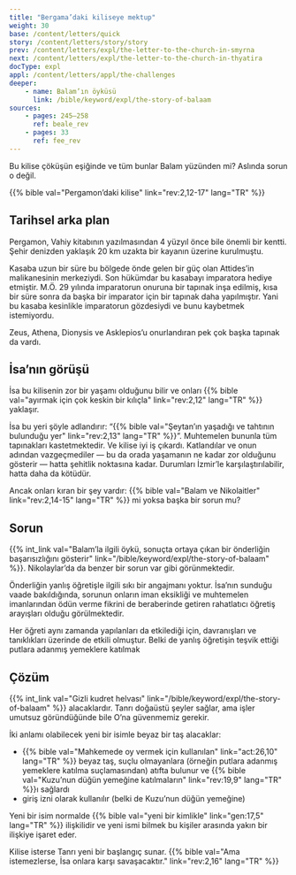 ```yaml
---
title: "Bergama’daki kiliseye mektup"
weight: 30
base: /content/letters/quick
story: /content/letters/story/story
prev: /content/letters/expl/the-letter-to-the-church-in-smyrna
next: /content/letters/expl/the-letter-to-the-church-in-thyatira
docType: expl
appl: /content/letters/appl/the-challenges
deeper:
    - name: Balam’ın öyküsü
      link: /bible/keyword/expl/the-story-of-balaam
sources: 
    - pages: 245–258
      ref: beale_rev
    - pages: 33
      ref: fee_rev
---
```


Bu kilise çöküşün eşiğinde ve tüm bunlar Balam yüzünden mi? Aslında sorun o değil.

{{% bible val="Pergamon’daki kilise" link="rev:2,12-17" lang="TR" %}}

## Tarihsel arka plan

<a name="67ad"></a>
Pergamon, Vahiy kitabının yazılmasından 4 yüzyıl önce bile önemli bir kentti. Şehir denizden yaklaşık 20 km uzakta bir kayanın üzerine kurulmuştu.

Kasaba uzun bir süre bu bölgede önde gelen bir güç olan Attides’in malikanesinin merkeziydi. Son hükümdar bu kasabayı imparatora hediye etmiştir. M.Ö. 29 yılında imparatorun onuruna bir tapınak inşa edilmiş, kısa bir süre sonra da başka bir imparator için bir tapınak daha yapılmıştır. Yani bu kasaba kesinlikle imparatorun gözdesiydi ve bunu kaybetmek istemiyordu.

Zeus, Athena, Dionysis ve Asklepios’u onurlandıran pek çok başka tapınak da vardı.

## İsa’nın görüşü

<a name="fa05"></a>
İsa bu kilisenin zor bir yaşamı olduğunu bilir ve onları {{% bible val="ayırmak için çok keskin bir kılıçla" link="rev:2,12" lang="TR" %}} yaklaşır.

İsa bu yeri şöyle adlandırır: “{{% bible val="Şeytan’ın yaşadığı ve tahtının bulunduğu yer" link="rev:2,13" lang="TR" %}}”. Muhtemelen bununla tüm tapınakları kastetmektedir. Ve kilise iyi iş çıkardı. Katlandılar ve onun adından vazgeçmediler — bu da orada yaşamanın ne kadar zor olduğunu gösterir — hatta şehitlik noktasına kadar. Durumları İzmir’le karşılaştırılabilir, hatta daha da kötüdür.

Ancak onları kıran bir şey vardır: {{% bible val="Balam ve Nikolaitler" link="rev:2,14-15" lang="TR" %}} mi yoksa başka bir sorun mu?

## Sorun

<a name="5385"></a>
{{% int_link val="Balam’la ilgili öykü, sonuçta ortaya çıkan bir önderliğin başarısızlığını gösterir" link="/bible/keyword/expl/the-story-of-balaam" %}}. Nikolaylar’da da benzer bir sorun var gibi görünmektedir.

Önderliğin yanlış öğretişle ilgili sıkı bir angajmanı yoktur. İsa’nın sunduğu vaade bakıldığında, sorunun onların iman eksikliği ve muhtemelen imanlarından ödün verme fikrini de beraberinde getiren rahatlatıcı öğretiş arayışları olduğu görülmektedir.

Her öğreti aynı zamanda yapılanları da etkilediği için, davranışları ve tanıklıkları üzerinde de etkili olmuştur. Belki de yanlış öğretişin teşvik ettiği putlara adanmış yemeklere katılmak

## Çözüm

<a name="eebd"></a>
{{% int_link val="Gizli kudret helvası" link="/bible/keyword/expl/the-story-of-balaam" %}} alacaklardır. Tanrı doğaüstü şeyler sağlar, ama işler umutsuz göründüğünde bile O’na güvenmemiz gerekir.

İki anlamı olabilecek yeni bir isimle beyaz bir taş alacaklar:

- {{% bible val="Mahkemede oy vermek için kullanılan" link="act:26,10" lang="TR" %}} beyaz taş, suçlu olmayanlara (örneğin putlara adanmış yemeklere katılma suçlamasından) atıfta bulunur ve {{% bible val="Kuzu’nun düğün yemeğine katılmaların" link="rev:19,9" lang="TR" %}}ı sağlardı
- giriş izni olarak kullanılır (belki de Kuzu’nun düğün yemeğine)

Yeni bir isim normalde {{% bible val="yeni bir kimlikle" link="gen:17,5" lang="TR" %}} ilişkilidir ve yeni ismi bilmek bu kişiler arasında yakın bir ilişkiye işaret eder.

Kilise isterse Tanrı yeni bir başlangıç sunar. {{% bible val="Ama istemezlerse, İsa onlara karşı savaşacaktır." link="rev:2,16" lang="TR" %}}
